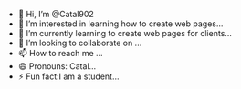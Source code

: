 - 👋 Hi, I’m @Catal902
- 👀 I’m interested in learning how to create web pages...
- 🌱 I’m currently learning to create web pages for clients...
- 💞️ I’m looking to collaborate on ...
- 📫 How to reach me ...
- 😄 Pronouns: Catal...
- ⚡ Fun fact:I am a student...

<!---
Catal902/Catal902 is a ✨ special ✨ repository because its `README.md` (this file) appears on your GitHub profile.
You can click the Preview link to take a look at your changes.
--->
